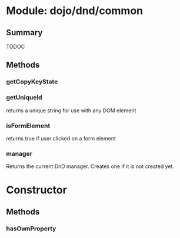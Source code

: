 # Module: dojo/dnd/common

## Summary

TODOC
## Methods

### getCopyKeyState


### getUniqueId
returns a unique string for use with any DOM element

### isFormElement
returns true if user clicked on a form element

### manager
Returns the current DnD manager.  Creates one if it is not created yet.

# Constructor

## Methods

### hasOwnProperty


